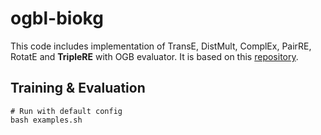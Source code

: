 # ogbl-biokg

This code includes implementation of TransE, DistMult, ComplEx, PairRE, RotatE and **TripleRE** with OGB evaluator. It is based on this [repository](https://github.com/DeepGraphLearning/KnowledgeGraphEmbedding).

## Training & Evaluation

```
# Run with default config
bash examples.sh
```


